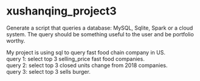 # xushanqing_project3
Generate a script that queries a database: MySQL, Sqlite, Spark or a cloud system. The query should be something useful to the user and be portfolio worthy.  
  
My project is using sql to query fast food chain company in US.  
query 1: select top 3 selling_price fast food companies.  
query 2: select top 3 closed units change from 2018 companies.  
query 3: select top 3 sells burger.  
